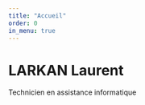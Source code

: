 ```yaml
---
title: "Accueil"
order: 0
in_menu: true
---
```

# LARKAN Laurent

Technicien en assistance informatique 